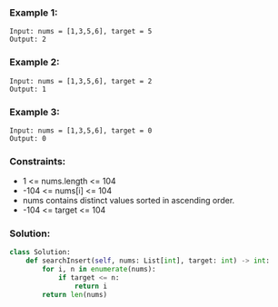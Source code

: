 ### Example 1:
```
Input: nums = [1,3,5,6], target = 5
Output: 2
```

### Example 2:
```
Input: nums = [1,3,5,6], target = 2
Output: 1
```

### Example 3:
```
Input: nums = [1,3,5,6], target = 0
Output: 0
```

### Constraints:
- 1 <= nums.length <= 104  
- -104 <= nums[i] <= 104  
- nums contains distinct values sorted in ascending order.  
- -104 <= target <= 104  

### Solution: 
```python
class Solution:
    def searchInsert(self, nums: List[int], target: int) -> int:
        for i, n in enumerate(nums):
            if target <= n:
                return i
        return len(nums)
```